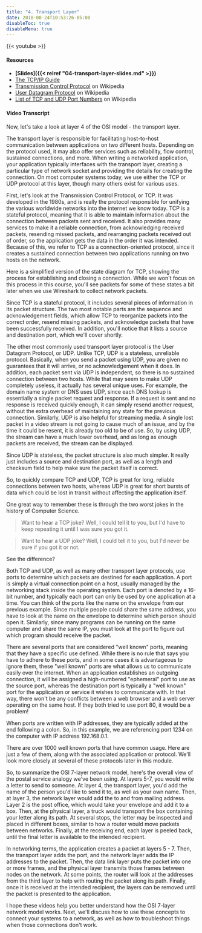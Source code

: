 ```yaml
---
title: "4. Transport Layer"
date: 2018-08-24T10:53:26-05:00
disableToc: true
disableMenu: true
---
```


{{< youtube  >}}

#### Resources

* **[Slides]({{< relref "04-transport-layer-slides.md" >}})**
* [The TCP/IP Guide](http://www.tcpipguide.com/free/index.htm)
* [Transmission Control Protocol](https://en.wikipedia.org/wiki/Transmission_Control_Protocol) on Wikipedia
* [User Datagram Protocol](https://en.wikipedia.org/wiki/User_Datagram_Protocol) on Wikipedia
* [List of TCP and UDP Port Numbers](https://en.wikipedia.org/wiki/List_of_TCP_and_UDP_port_numbers) on Wikipedia

#### Video Transcript

Now, let's take a look at layer 4 of the OSI model - the transport layer.

The transport layer is responsible for facilitating host-to-host communication between applications on two different hosts. Depending on the protocol used, it may also offer services such as reliability, flow control, sustained connections, and more. When writing a networked application, your application typically interfaces with the transport layer, creating a particular type of network socket and providing the details for creating the connection. On most computer systems today, we use either the TCP or UDP protocol at this layer, though many others exist for various uses.

First, let's look at the Transmission Control Protocol, or TCP. It was developed in the 1980s, and is really the protocol responsible for unifying the various worldwide networks into the internet we know today. TCP is a stateful protocol, meaning that it is able to maintain information about the connection between packets sent and received. It also provides many services to make it a reliable connection, from acknowledging received packets, resending missed packets, and rearranging packets received out of order, so the application gets the data in the order it was intended. Because of this, we refer to TCP as a connection-oriented protocol, since it creates a sustained connection between two applications running on two hosts on the network.

Here is a simplified version of the state diagram for TCP, showing the process for establishing and closing a connection. While we won't focus on this process in this course, you'll see packets for some of these states a bit later when we use Wireshark to collect network packets.

Since TCP is a stateful protocol, it includes several pieces of information in its packet structure. The two most notable parts are the sequence and acknowledgement fields, which allow TCP to reorganize packets into the correct order, resend missing packets, and acknowledge packets that have been successfully received. In addition, you'll notice that it lists a source and destination port, which we'll cover shortly.

The other most commonly used transport layer protocol is the User Datagram Protocol, or UDP. Unlike TCP, UDP is a stateless, unreliable protocol. Basically, when you send a packet using UDP, you are given no guarantees that it will arrive, or no acknowledgement when it does. In addition, each packet sent via UDP is independent, so there is no sustained connection between two hosts. While that may seem to make UDP completely useless, it actually has several unique uses. For example, the domain name system or DNS uses UDP, since each DNS lookup is essentially a single packet request and response. If a request is sent and no response is received quickly enough, it can simply resend another request, without the extra overhead of maintaining any state for the previous connection. Similarly, UDP is also helpful for streaming media. A single lost packet in a video stream is not going to cause much of an issue, and by the time it could be resent, it is already too old to be of use. So, by using UDP, the stream can have a much lower overhead, and as long as enough packets are received, the stream can be displayed.

Since UDP is stateless, the packet structure is also much simpler. It really just includes a source and destination port, as well as a length and checksum field to help make sure the packet itself is correct.

So, to quickly compare TCP and UDP, TCP is great for long, reliable connections between two hosts, whereas UDP is great for short bursts of data which could be lost in transit without affecting the application itself.

One great way to remember these is through the two worst jokes in the history of Computer Science.

> Want to hear a TCP joke? Well, I could tell it to you, but I'd have to keep repeating it until I was sure you got it.  

> Want to hear a UDP joke? Well, I could tell it to you, but I'd never be sure if you got it or not.

See the difference?

Both TCP and UDP, as well as many other transport layer protocols, use ports to determine which packets are destined for each application. A port is simply a virtual connection point on a host, usually managed by the networking stack inside the operating system. Each port is denoted by a 16-bit number, and typically each port can only be used by one application at a time. You can think of the ports like the name on the envelope from our previous example. Since multiple people could share the same address, you have to look at the name on the envelope to determine which person should open it. Similarly, since many programs can be running on the same computer and share the same IP, you must look at the port to figure out which program should receive the packet.

There are several ports that are considered "well known" ports, meaning that they have a specific use defined. While there is no rule that says you have to adhere to these ports, and in some cases it is advantageous to ignore them, these "well known" ports are what allows us to communicate easily over the internet. When an application establishes an outgoing connection, it will be assigned a high-numbered "ephemeral" port to use as the source port, whereas the destination port is typically a "well known" port for the application or service it wishes to communicate with. In that way, there won't be any conflicts between a web browser and a web server operating on the same host. If they both tried to use port 80, it would be a problem!

When ports are written with IP addresses, they are typically added at the end following a colon. So, in this example, we are referencing port 1234 on the computer with IP address 192.168.0.1.

There are over 1000 well known ports that have common usage. Here are just a few of them, along with the associated application or protocol. We'll look more closely at several of these protocols later in this module.

 So, to summarize the OSI 7-layer network model, here's the overall view of the postal service analogy we've been using. At layers 5-7, you would write a letter to send to someone. At layer 4, the transport layer, you'd add the name of the person you'd like to send it to, as well as your own name. Then, at layer 3, the network layer would add the to and from mailing address. Layer 2 is the post office, which would take your envelope and add it to a box. Then, at the physical layer, a truck would transport the box containing your letter along its path. At several stops, the letter may be inspected and placed in different boxes, similar to how a router would move packets between networks. Finally, at the receiving end, each layer is peeled back, until the final letter is available to the intended recipient.

 In networking terms, the application creates a packet at layers 5 - 7. Then, the transport layer adds the port, and the network layer adds the IP addresses to the packet. Then, the data link layer puts the packet into one or more frames, and the physical layer transmits those frames between nodes on the network. At some points, the router will look at the addresses from the third layer to help with routing the packet along its path. Finally, once it is received at the intended recipient, the layers can be removed until the packet is presented to the application.

 I hope these videos help you better understand how the OSI 7-layer network model works. Next, we'll discuss how to use these concepts to connect your systems to a network, as well as how to troubleshoot things when those connections don't work. 
